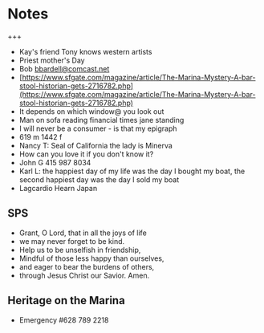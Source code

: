 # Notes

+++

* Kay's friend Tony knows western artists
* Priest mother's Day
* Bob [bbardell@comcast.net](mailto:bbardell@comcast.net)
* [https://www.sfgate.com/magazine/article/The-Marina-Mystery-A-bar-stool-historian-gets-2716782.php](https://www.sfgate.com/magazine/article/The-Marina-Mystery-A-bar-stool-historian-gets-2716782.php)
* It depends on which window@ you look out
* Man on sofa reading financial times jane standing
* I will never be a consumer - is that my epigraph
* 619 m 1442 f
* Nancy T: Seal of California the lady is Minerva&nbsp;
* How can you love it if you don't know it?
* John G 415 987 8034
* Karl L: the happiest day of my life was the day I bought my boat, the second happiest day was the day I sold my boat
* Lagcardio Hearn Japan

## SPS

* Grant, O Lord, that in all the joys of life
* we may never forget to be kind.
* Help us to be unselfish in friendship,
* Mindful of those less happy than ourselves,
* and eager to bear the burdens of others,
* through Jesus Christ our Savior. Amen.

## Heritage on the Marina

* Emergency #628 789 2218
